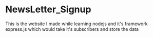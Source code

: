 # NewsLetter_Signup
<p>This is the website I made while learning nodejs and it's framework express.js which would take it's subscribers and store the data</p>

